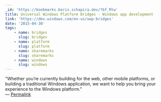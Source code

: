 ```yaml
---
_id: 'https://bookmarks.boris.schapira.dev/?bf_Mlw'
title: Universal Windows Platform Bridges - Windows app development
link: 'https://dev.windows.com/en-us/uwp-bridges'
date: '2015-04-30'
tags:
    - name: bridges
      slug: bridges
    - name: platform
      slug: platform
    - name: sharemarks
      slug: sharemarks
    - name: windows
      slug: windows
---
```


&quot;Whether you’re currently building for the web, other mobile platforms, or
building a traditional Windows application, we want to help you bring your
experience to the Windows platform.&quot; <br>&#8212;
<a href="https://bookmarks.boris.schapira.dev/?bf_Mlw" title="Permalink">Permalink</a>
